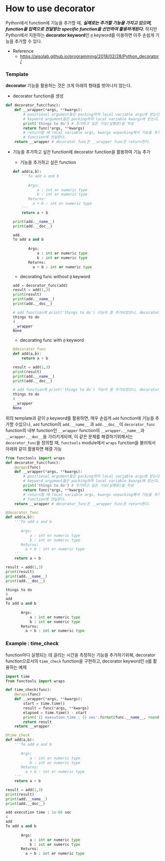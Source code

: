 # How to use decorator
Python에서 function에 기능을 추가할 때, ***실제로는 추가할 기능을 가지고 있으며, function을 입력으로 전달받는 specific function을 선언하여 활용하게된다.*** 하지만 Python에서 지원하는 **decorator keyword**인 `@` keyword를 이용하면 아주 손쉽게 기능을 추가할 수 있다.

* Reference
	+ <https://aisolab.github.io/programming/2018/02/28/Python_decorator/>

### Template
**decorator** 기능을 활용하는 것은 크게 아래의 형태를 벗어나지 않는다.

* decorator function을 생성
```python
def decorator_func(func):
    def __wrapper(*args, **kwargs): 
    	# positional argument들은 packing하여 local variable args에 받는다
    	# keyword argument들은 packing하여 local variable kwargs에 받는다.
        print('things to do') # 추가하고 싶은 기능(실행문)을 작성
        return func(*args, **kwargs)
        # return할 때 local variable args, kwargs unpacking해서 기능을 추가하고자하는
        # function에 전달한다.
    return __wrapper # decorator_func은 __wrapper func은 return한다.
```
* 기능을 추가하고 싶은 function에 decorator function을 활용하여 기능 추가
  + 기능을 추가하고 싶은 function
  ```python
  def add(a,b):
      '''To add a and b      
          
         Args:
             a : int or numeric type
             b : int or numeric type
         Returns:
           a + b : int or numeric type
      '''
      return a + b
  
  print(add.__name__)
  print(add.__doc__)
  ```

  ```python
  add
  To add a and b      
          
         Args:
             a : int or numeric type
             b : int or numeric type
         Returns:
           a + b : int or numeric type
  ```

  + decorating func without `@` keyword
  ```python
  add = decorator_func(add)
  result = add(1,3)
  print(result)
  print(add.__name__)
  print(add.__doc__)
  ```

  ```python
  # add function에 print('things to do') 기능이 잘 추가되었으나, decorator_func의 return이 __wrapper이므로 add.__name__, add.__doc.__이 각각 __wrapper.__name__, __wrapper.__doc__을 가리키게 됨
  things to do
  4
  __wrapper 
  None 
  ```

  + decorating func with `@` keyword
  ```python
  @decorator_func
  def add(a,b):
      return a + b
  
  result = add(1,3)
  print(result)
  print(add.__name__)
  print(add.__doc__)
  ```

  ```python
  # add function에 print('things to do') 기능이 잘 추가되었으나, decorator_func의 return이 __wrapper이므로 add.__name__, add.__doc.__이 각각 __wrapper.__name__, __wrapper.__doc__을 가리키게 됨
  things to do
  4
  __wrapper
  None
  ```

위의 template과 같이 `@` keyword를 활용하면, 매우 손쉽게 `add` function에 기능을 추가할 수있으나, `add` function의 `add.__name__` 과 `add.__doc__`이 `decorator_func` function의 내부 function인 `__wrapper` function의 `__wrapper.__name__`과 `__wrapper.__doc__`을 가리키게되며, 이 같은 문제를 해결하기위해서는 `decorator_func`을 정의할 때,  `functools` module에서 `wraps` function을 불러워서 아래와 같이 활용하면 해결 가능

```python
from functools import wraps
def decorator_func(func):
    @wraps(func)
    def __wrapper(*args, **kwargs): 
        # positional argument들은 packing하여 local variable args에 받는다
        # keyword argument들은 packing하여 local variable kwargs에 받는다.
        print('things to do') # 추가하고 싶은 기능(실행문)을 작성
        return func(*args, **kwargs)
        # return할 때 local variable args, kwargs unpacking해서 기능을 추가하고자하는
        # function에 전달한다.
    return __wrapper # decorator_func은 __wrapper func은 return한다.
```

```python
@decorator_func
def add(a,b):
    '''To add a and b      
        
       Args:
           a : int or numeric type
           b : int or numeric type
       Returns:
         a + b : int or numeric type
    '''
    return a + b

result = add(1,3)
print(result)
print(add.__name__)
print(add.__doc__)
```

```python
things to do
4
add
To add a and b      
        
       Args:
           a : int or numeric type
           b : int or numeric type
       Returns:
         a + b : int or numeric type
```

### Example : time_check
function마다 실행되는 데 걸리는 시간을 측정하는 기능을 추가하기위해, decorator function으로서의 `time_check` function을 구현하고, decorator keyword인 `@`를 활용하는 예제

```python
import time
from functools import wraps

def time_check(func):
    @wraps(func)
    def __wrapper(*args, **kwargs):
        start = time.time()
        result = func(*args, **kwargs)
        elapsed = time.time() - start
        print('{} execution time : {} sec'.format(func.__name__, round(elapsed, 6)))
        return result
    return __wrapper
```

```python
@time_check
def add(a,b):
    '''To add a and b      
        
       Args:
           a : int or numeric type
           b : int or numeric type
       Returns:
         a + b : int or numeric type
    '''
    return a + b
```

```python
result = add(1,3)
print(result)
print(add.__name__)
print(add.__doc__)
```

```python
add execution time : 1e-06 sec
4
add
To add a and b      
        
       Args:
           a : int or numeric type
           b : int or numeric type
       Returns:
         a + b : int or numeric type
```